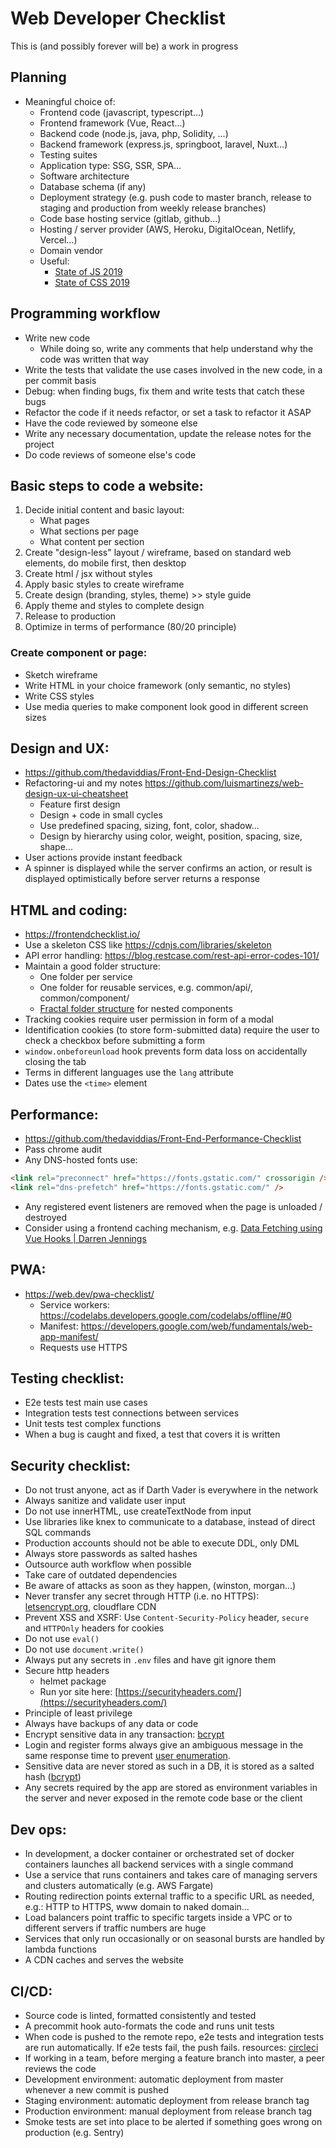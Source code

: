 # Web Developer Checklist

This is (and possibly forever will be) a work in progress

## Planning
- Meaningful choice of:
  - Frontend code (javascript, typescript...)
  - Frontend framework (Vue, React...)
  - Backend code (node.js, java, php, Solidity, ...)
  - Backend framework (express.js, springboot, laravel, Nuxt...)
  - Testing suites
  - Application type: SSG, SSR, SPA...
  - Software architecture
  - Database schema (if any)
  - Deployment strategy (e.g. push code to master branch, release to staging and production from weekly release branches)
  - Code base hosting service (gitlab, github...)
  - Hosting / server provider (AWS, Heroku, DigitalOcean, Netlify, Vercel...)
  - Domain vendor
  - Useful:
    - [State of JS 2019](https://2019.stateofjs.com/)
    - [State of CSS 2019](https://2019.stateofcss.com/)

## Programming workflow

- Write new code
  - While doing so, write any comments that help understand why the code was written that way
- Write the tests that validate the use cases involved in the new code, in a per commit basis
- Debug: when finding bugs, fix them and write tests that catch these bugs
- Refactor the code if it needs refactor, or set a task to refactor it ASAP
- Have the code reviewed by someone else
- Write any necessary documentation, update the release notes for the project
- Do code reviews of someone else's code


## Basic steps to code a website:

1. Decide initial content and basic layout:
   - What pages
   - What sections per page
   - What content per section
2. Create "design-less" layout / wireframe, based on standard web elements, do mobile first, then desktop
3. Create html / jsx without styles
4. Apply basic styles to create wireframe
5. Create design (branding, styles, theme) >> style guide
6. Apply theme and styles to complete design
7. Release to production
8. Optimize in terms of performance (80/20 principle)

### Create component or page:

- Sketch wireframe
- Write HTML in your choice framework (only semantic, no styles)
- Write CSS styles
- Use media queries to make component look good in different screen sizes

## Design and UX:

- https://github.com/thedaviddias/Front-End-Design-Checklist
- Refactoring-ui and my notes https://github.com/luismartinezs/web-design-ux-ui-cheatsheet
  - Feature first design
  - Design + code in small cycles
  - Use predefined spacing, sizing, font, color, shadow...
  - Design by hierarchy using color, weight, position, spacing, size, shape...
- User actions provide instant feedback
- A spinner is displayed while the server confirms an action, or result is displayed optimistically before server returns a response

## HTML and coding:

- https://frontendchecklist.io/
- Use a skeleton CSS like https://cdnjs.com/libraries/skeleton
- API error handling: https://blog.restcase.com/rest-api-error-codes-101/
- Maintain a good folder structure:
  - One folder per service
  - One folder for reusable services, e.g. common/api/, common/component/
  - [Fractal folder structure](https://hackernoon.com/fractal-a-react-app-structure-for-infinite-scale-4dab943092af) for nested components
- Tracking cookies require user permission in form of a modal
- Identification cookies (to store form-submitted data) require the user to check a checkbox before submitting a form
- `window.onbeforeunload` hook prevents form data loss on accidentally closing the tab
- Terms in different languages use the `lang` attribute
- Dates use the `<time>` element

## Performance:

- https://github.com/thedaviddias/Front-End-Performance-Checklist
- Pass chrome audit
- Any DNS-hosted fonts use:
```html
<link rel="preconnect" href="https://fonts.gstatic.com/" crossorigin />
<link rel="dns-prefetch" href="https://fonts.gstatic.com/" />
```
- Any registered event listeners are removed when the page is unloaded / destroyed
- Consider using a frontend caching mechanism, e.g. [Data Fetching using Vue Hooks | Darren Jennings](https://guuu.io/2020/data-fetching-vue-composition-api/)

## PWA:

- https://web.dev/pwa-checklist/
  - Service workers: https://codelabs.developers.google.com/codelabs/offline/#0
  - Manifest: https://developers.google.com/web/fundamentals/web-app-manifest/
  - Requests use HTTPS

## Testing checklist:

- E2e tests test main use cases
- Integration tests test connections between services
- Unit tests test complex functions
- When a bug is caught and fixed, a test that covers it is written

## Security checklist:

- Do not trust anyone, act as if Darth Vader is everywhere in the network
- Always sanitize and validate user input
- Do not use innerHTML, use createTextNode from input
- Use libraries like knex to communicate to a database, instead of direct SQL commands
- Production accounts should not be able to execute DDL, only DML
- Always store passwords as salted hashes
- Outsource auth workflow when possible
- Take care of outdated dependencies
- Be aware of attacks as soon as they happen, (winston, morgan...)
- Never transfer any secret through HTTP (i.e. no HTTPS): [letsencrypt.org](https://letsencrypt.org/), cloudflare CDN
- Prevent XSS and XSRF: Use `Content-Security-Policy` header, `secure` and `HTTPOnly` headers for cookies
- Do not use `eval()`
- Do not use `document.write()`
- Always put any secrets in `.env` files and have git ignore them
- Secure http headers
  - helmet package
  - Run yor site here: [https://securityheaders.com/](https://securityheaders.com/)
- Principle of least privilege
- Always have backups of any data or code
- Encrypt sensitive data in any transaction: [bcrypt](https://github.com/kelektiv/node.bcrypt.js#readme)
- Login and register forms always give an ambiguous message in the same response time to prevent [user enumeration](https://www.hacksplaining.com/prevention/user-enumeration).
- Sensitive data are never stored as such in a DB, it is stored as a salted hash ([bcrypt](https://github.com/kelektiv/node.bcrypt.js#readme))
- Any secrets required by the app are stored as environment variables in the server and never exposed in the remote code base or the client

## Dev ops:

- In development, a docker container or orchestrated set of docker containers launches all backend services with a single command
- Use a service that runs containers and takes care of managing servers and clusters automatically (e.g. AWS Fargate)
- Routing redirection points external traffic to a specific URL as needed, e.g.: HTTP to HTTPS, www domain to naked domain...
- Load balancers point traffic to specific targets inside a VPC or to different servers if traffic numbers are huge
- Services that only run occasionally or on seasonal bursts are handled by lambda functions
- A CDN caches and serves the website

## CI/CD:

- Source code is linted, formatted consistently and tested
- A precommit hook auto-formats the code and runs unit tests
- When code is pushed to the remote repo, e2e tests and integration tests are run automatically. If e2e tests fail, the push fails. resources: [circleci](https://circleci.com/)
- If working in a team, before merging a feature branch into master, a peer reviews the code
- Development environment: automatic deployment from master whenever a new commit is pushed
- Staging environment: automatic deployment from release branch tag
- Production environment: manual deployment from release branch tag
- Smoke tests are set into place to be alerted if something goes wrong on production (e.g. Sentry)
